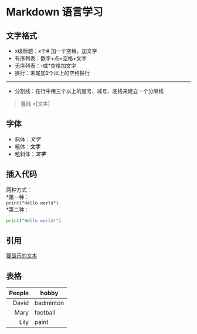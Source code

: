 # Markdown 语言学习
## 文字格式
* x级标题：x个# 加一个空格，加文字
* 有序列表：数字+点+空格+文字
* 无序列表：-或*空格加文字
* 换行：末尾加2个以上的空格换行
---
* 分割线：在行中用三个以上的星号、减号、底线来建立一个分隔线
>竖线 >[文本]
## 字体
* 斜体：*文字*
* 粗体：**文字**
* 粗斜体：***文字***
## 插入代码
两种方式：  
*第一种：  
`print("Hello world")`  
*第二种：
```python
print("Hello world!")
```
## 引用
[要显示的文本](http://balabala.com/)
## 表格
| People |     hobby     |
|-------:|---------------|
|   David|   badminton   |
|    Mary|   football    |
|    Lily|   paint       |

